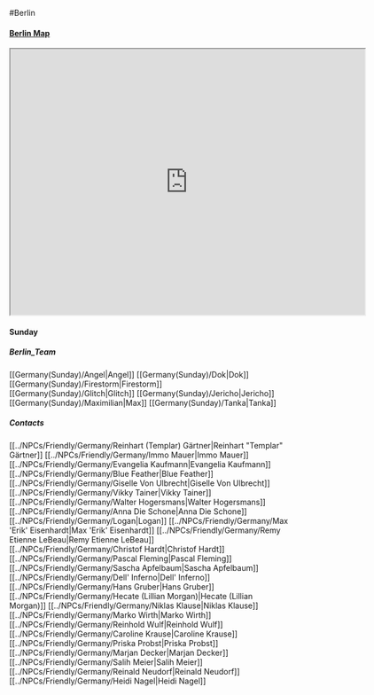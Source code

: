 #Berlin 
#### [Berlin Map](https://www.google.com/maps/d/u/0/viewer?mid=1ag7TdM1ceyLS15Q47Imwl5Wz1DHJW4SG&ll=52.548625280412075%2C13.411743499999975&z=10)
<iframe src="https://www.google.com/maps/d/u/0/embed?mid=1ag7TdM1ceyLS15Q47Imwl5Wz1DHJW4SG&ehbc=2E312F" width="640" height="480"></iframe>

#### Sunday
##### Berlin_Team

[[Germany(Sunday)/Angel|Angel]]
[[Germany(Sunday)/Dok|Dok]]
[[Germany(Sunday)/Firestorm|Firestorm]]
[[Germany(Sunday)/Glitch|Glitch]]
[[Germany(Sunday)/Jericho|Jericho]]
[[Germany(Sunday)/Maximilian|Max]]
[[Germany(Sunday)/Tanka|Tanka]]

##### Contacts
[[../NPCs/Friendly/Germany/Reinhart (Templar) Gärtner|Reinhart "Templar" Gärtner]]
[[../NPCs/Friendly/Germany/Immo Mauer|Immo Mauer]]
[[../NPCs/Friendly/Germany/Evangelia Kaufmann|Evangelia Kaufmann]]
[[../NPCs/Friendly/Germany/Blue Feather|Blue Feather]]
[[../NPCs/Friendly/Germany/Giselle Von Ulbrecht|Giselle Von Ulbrecht]]
[[../NPCs/Friendly/Germany/Vikky Tainer|Vikky Tainer]]
[[../NPCs/Friendly/Germany/Walter Hogersmans|Walter Hogersmans]]
[[../NPCs/Friendly/Germany/Anna Die Schone|Anna Die Schone]]
[[../NPCs/Friendly/Germany/Logan|Logan]]
[[../NPCs/Friendly/Germany/Max 'Erik' Eisenhardt|Max 'Erik' Eisenhardt]]
[[../NPCs/Friendly/Germany/Remy Etienne LeBeau|Remy Etienne LeBeau]]
[[../NPCs/Friendly/Germany/Christof Hardt|Christof Hardt]]
[[../NPCs/Friendly/Germany/Pascal Fleming|Pascal Fleming]]
[[../NPCs/Friendly/Germany/Sascha Apfelbaum|Sascha Apfelbaum]]
[[../NPCs/Friendly/Germany/Dell' Inferno|Dell' Inferno]]
[[../NPCs/Friendly/Germany/Hans Gruber|Hans Gruber]]
[[../NPCs/Friendly/Germany/Hecate (Lillian Morgan)|Hecate (Lillian Morgan)]]
[[../NPCs/Friendly/Germany/Niklas Klause|Niklas Klause]]
[[../NPCs/Friendly/Germany/Marko Wirth|Marko Wirth]]
[[../NPCs/Friendly/Germany/Reinhold Wulf|Reinhold Wulf]]
[[../NPCs/Friendly/Germany/Caroline Krause|Caroline Krause]]
[[../NPCs/Friendly/Germany/Priska Probst|Priska Probst]]
[[../NPCs/Friendly/Germany/Marjan Decker|Marjan Decker]]
[[../NPCs/Friendly/Germany/Salih Meier|Salih Meier]]
[[../NPCs/Friendly/Germany/Reinald Neudorf|Reinald Neudorf]]
[[../NPCs/Friendly/Germany/Heidi Nagel|Heidi Nagel]]